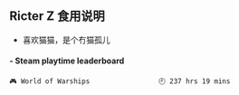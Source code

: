 ## Ricter Z 食用说明
- 喜欢猫猫，是个冇猫孤儿

<!-- steam-box start -->
#### - Steam playtime leaderboard
```text
🎮 World of Warships                 🕘 237 hrs 19 mins
```
<!-- Powered by https://github.com/YouEclipse/steam-box . -->
<!-- steam-box end -->
